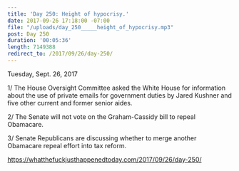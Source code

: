 ```yaml
---
title: 'Day 250: Height of hypocrisy.'
date: 2017-09-26 17:18:00 -07:00
file: "/uploads/day_250_____height_of_hypocrisy.mp3"
post: Day 250
duration: '00:05:36'
length: 7149388
redirect_to: /2017/09/26/day-250/
---
```


Tuesday, Sept. 26, 2017

 1/ The House Oversight Committee asked the White House for information about the use of private emails for government duties by Jared Kushner and five other current and former senior aides.

2/ The Senate will not vote on the Graham-Cassidy bill to repeal Obamacare.

 3/ Senate Republicans are discussing whether to merge another Obamacare repeal effort into tax reform.

https://whatthefuckjusthappenedtoday.com/2017/09/26/day-250/
